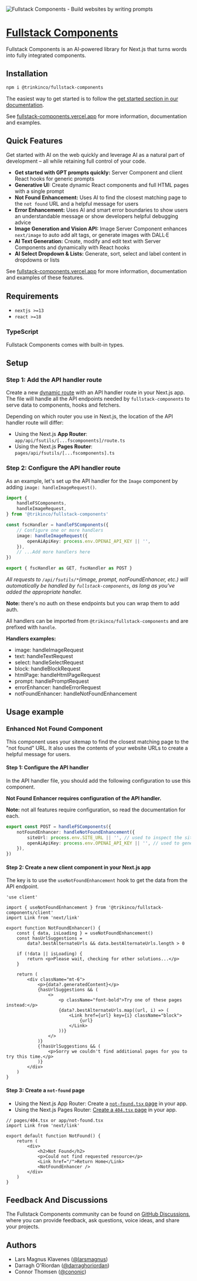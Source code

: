 ![Fullstack Components - Build websites by writing prompts](https://github.com/trikinco/fullstack-components/raw/main/packages/site/public/images/repo-header-dark.png)

# [Fullstack Components](https://fullstack-components.vercel.app)

Fullstack Components is an AI-powered library for Next.js that turns words into fully integrated components.

## Installation

```sh
npm i @trinkinco/fullstack-components
```

The easiest way to get started is to follow the [get started section in our documentation](https://fullstack-components.vercel.app/docs/get-started).

See [fullstack-components.vercel.app](https://fullstack-components.vercel.app) for more information, documentation and examples.

## Quick Features

Get started with AI on the web quickly and leverage AI as a natural part of development – all while retaining full control of your code.

- **Get started with GPT prompts quickly:** Server Component and client React hooks for generic prompts
- **Generative UI:** Create dynamic React components and full HTML pages with a single prompt
- **Not Found Enhancement:** Uses AI to find the closest matching page to the `not found` URL and a helpful message for users
- **Error Enhancement:** Uses AI and smart error boundaries to show users an understandable message or show developers helpful debugging advice
- **Image Generation and Vision API:** Image Server Component enhances `next/image` to auto add alt tags, or generate images with DALL·E
- **AI Text Generation:** Create, modify and edit text with Server Components and dynamically with React hooks
- **AI Select Dropdown & Lists:** Generate, sort, select and label content in dropdowns or lists

See [fullstack-components.vercel.app](https://fullstack-components.vercel.app) for more information, documentation and examples of these features.

## Requirements

- `nextjs >=13`
- `react >=18`

### TypeScript

Fullstack Components comes with built-in types.

## Setup

### Step 1: Add the API handler route

Create a new [dynamic route](https://nextjs.org/docs/app/building-your-application/routing/dynamic-routes) with an API handler route in your Next.js app. The file will handle all the API endpoints needed by `fullstack-components` to serve data to components, hooks and fetchers.

Depending on which router you use in Next.js, the location of the API handler route will differ:

- Using the Next.js **App Router**: `app/api/fsutils/[...fscomponents]/route.ts`
- Using the Next.js **Pages Router**: `pages/api/fsutils/[...fscomponents].ts`

### Step 2: Configure the API handler route

As an example, let's set up the API handler for the `Image` component by adding `image: handleImageRequest()`.

```ts title="app/api/fsutils/[...fscomponents]/route.ts"
import {
	handleFSComponents,
	handleImageRequest,
} from '@trikinco/fullstack-components'

const fscHandler = handleFSComponents({
	// Configure one or more handlers
	image: handleImageRequest({
		openAiApiKey: process.env.OPENAI_API_KEY || '',
	}),
	// ...Add more handlers here
})

export { fscHandler as GET, fscHandler as POST }
```

_All requests to `/api/fsutils/*`(image, prompt, notFoundEnhancer, etc.) will automatically be handled by `fullstack-components`, as long as you've added the appropriate handler._

**Note:** there's no auth on these endpoints but you can wrap them to add auth.

All handlers can be imported from `@trikinco/fullstack-components` and are prefixed with `handle`.

**Handlers examples:**

- image: handleImageRequest
- text: handleTextRequest
- select: handleSelectRequest
- block: handleBlockRequest
- htmlPage: handleHtmlPageRequest
- prompt: handlePromptRequest
- errorEnhancer: handleErrorRequest
- notFoundEnhancer: handleNotFoundEnhancement

## Usage example

### Enhanced Not Found Component

This component uses your sitemap to find the closest matching page to the "not found" URL. It also uses the contents of your website URLs to create a helpful message for users.

#### Step 1: Configure the API handler

In the API handler file, you should add the following configuration to use this component.

**Not Found Enhancer requires configuration of the API handler.**

**Note:** not all features require configuration, so read the documentation for each.

```ts
export const POST = handleFSComponents({
	notFoundEnhancer: handleNotFoundEnhancement({
		siteUrl: process.env.SITE_URL || '', // used to inspect the sitemap
		openAiApiKey: process.env.OPENAI_API_KEY || '', // used to generate the contents
	}),
})
```

#### Step 2: Create a new client component in your Next.js app

The key is to use the `useNotFoundEnhancement` hook to get the data from the API endpoint.

```tsx title="components/NotFoundEnhancer.tsx"
'use client'

import { useNotFoundEnhancement } from '@trikinco/fullstack-components/client'
import Link from 'next/link'

export function NotFoundEnhancer() {
	const { data, isLoading } = useNotFoundEnhancement()
	const hasUrlSuggestions =
		data?.bestAlternateUrls && data.bestAlternateUrls.length > 0

	if (!data || isLoading) {
		return <p>Please wait, checking for other solutions...</p>
	}

	return (
		<div className="mt-6">
			<p>{data?.generatedContent}</p>
			{hasUrlSuggestions && (
				<>
					<p className="font-bold">Try one of these pages instead:</p>
					{data?.bestAlternateUrls.map((url, i) => (
						<Link href={url} key={i} className="block">
							{url}
						</Link>
					))}
				</>
			)}
			{!hasUrlSuggestions && (
				<p>Sorry we couldn't find additional pages for you to try this time.</p>
			)}
		</div>
	)
}
```

#### Step 3: Create a `not-found` page

- Using the Next.js App Router: Create a [`not-found.tsx` page](https://nextjs.org/docs/app/api-reference/file-conventions/not-found) in your app.
- Using the Next.js Pages Router: [Create a `404.tsx` page](https://nextjs.org/docs/pages/building-your-application/routing/custom-error#404-page) in your app.

```tsx
// pages/404.tsx or app/not-found.tsx
import Link from 'next/link'

export default function NotFound() {
	return (
		<div>
			<h2>Not Found</h2>
			<p>Could not find requested resource</p>
			<Link href="/">Return Home</Link>
			<NotFoundEnhancer />
		</div>
	)
}
```

## Feedback And Discussions

The Fullstack Components community can be found on [GitHub Discussions](https://github.com/trikinco/fullstack-components/discussions), where you can provide feedback, ask questions, voice ideas, and share your projects.

## Authors

- Lars Magnus Klavenes ([@larsmagnus](https://github.com/larsmagnus))
- Darragh O'Riordan ([@darraghoriordan](https://github.com/darraghoriordan))
- Connor Thomsen ([@cononic](https://github.com/CONONIC))
